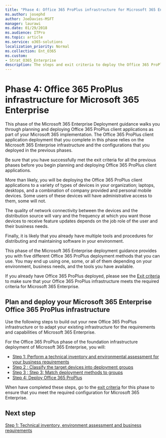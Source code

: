 ```yaml
---
title: "Phase 4: Office 365 ProPlus infrastructure for Microsoft 365 Enterprise"
ms.author: josephd
author: JoeDavies-MSFT
manager: laurawi
ms.date: 01/29/2018
ms.audience: ITPro
ms.topic: article
ms.service: o365-solutions
localization_priority: Normal
ms.collection: Ent_O365
ms.custom:
- Strat_O365_Enterprise
description: The steps and exit criteria to deploy the Office 365 ProPlus infrastructure for Microsoft 365 Enterprise.
---
```


# Phase 4: Office 365 ProPlus infrastructure for Microsoft 365 Enterprise

This phase of the Microsoft 365 Enterprise Deployment guidance walks you through planning and deploying Office 365 ProPlus client applications as part of your Microsoft 365 implementation. The Office 365 ProPlus client application deployment that you complete in this phase relies on the Microsoft 365 Enterprise infrastructure and the configurations that you deployed in the previous phases. 

Be sure that you have successfully met the exit criteria for all the previous phases before you begin planning and deploying Office 365 ProPlus client applications.

More than likely, you will be deploying the Office 365 ProPlus client applications to a variety of types of devices in your organization; laptops, desktops, and a combination of company provided and personal mobile devices. Some users of these devices will have administrative access to them, some will not. 

The quality of network connectivity between the devices and the distribution source will vary and the frequency at which you want those devices to receive feature updates depends on the job role of the user and their business needs. 

Finally, it is likely that you already have multiple tools and procedures for distributing and maintaining software in your environment.

This phase of the Microsoft 365 Enterprise deployment guidance provides you with five different Office 365 ProPlus deployment methods that you can use. You may end up using one, some, or all of them depending on your environment, business needs, and the tools you have available.


If you already have Office 365 ProPlus deployed, please see the [Exit criteria](office365proplus-exit-criteria.md)  to make sure that your Office 365 ProPlus infrastructure meets the required criteria for Microsoft 365 Enterprise. 

## Plan and deploy your Microsoft 365 Enterprise Office 365 ProPlus infrastructure 

Use the following steps to build out your new Office 365 ProPlus infrastructure or to adapt your existing infrastructure for the requirements and capabilities of Microsoft 365 Enterprise.

For the Office 365 ProPlus phase of the foundation infrastructure deployment of Microsoft 365 Enterprise, you will: 

- [Step 1: Perform a technical inventory and environmental assessment for your business requirements](office365proplus-perform-techinventory-envassess-busrequirements.md)
- [Step 2 : Classify the target devices into deployment groups](office365proplus-classify-target-devices-deployment-groups.md)
- [Step 3 : Step 3: Match deployment methods to groups](office365proplus-match-deployment-methods-groups.md)
- [Step 4: Deploy Office 365 ProPlus](office365proplus-deploy-office365-proplus.md)

When have completed these steps, go to the [exit criteria](office365proplus-exit-criteria.md) for this phase to ensure that you meet the required configuration for Microsoft 365 Enterprise.

## Next step

[Step 1: Technical inventory, environment assessment and business requirements](office365proplus-perform-techinventory-envassess-busrequirements.md)
